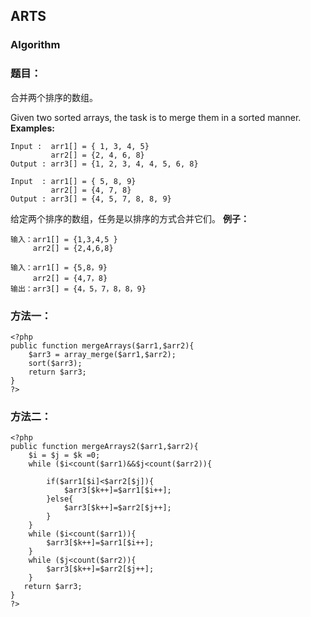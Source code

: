 ## ARTS

### Algorithm

### 题目：
合并两个排序的数组。

Given two sorted arrays, the task is to merge them in a sorted manner.
**Examples:**
```
Input :  arr1[] = { 1, 3, 4, 5}  
         arr2[] = {2, 4, 6, 8}
Output : arr3[] = {1, 2, 3, 4, 4, 5, 6, 8}

Input  : arr1[] = { 5, 8, 9}  
         arr2[] = {4, 7, 8}
Output : arr3[] = {4, 5, 7, 8, 8, 9}
```
给定两个排序的数组，任务是以排序的方式合并它们。
**例子：**
```
输入：arr1[] = {1,3,4,5 }
     arr2[] = {2,4,6,8} 

输入：arr1[] = {5,8，9}   
     arr2[] = {4,7，8} 
输出：arr3[] = {4，5，7，8，8，9}
```

### 方法一：
```
<?php 
public function mergeArrays($arr1,$arr2){
    $arr3 = array_merge($arr1,$arr2);
    sort($arr3);
    return $arr3;
}
?>
```

### 方法二：
```
<?php 
public function mergeArrays2($arr1,$arr2){
    $i = $j = $k =0;
    while ($i<count($arr1)&&$j<count($arr2)){

        if($arr1[$i]<$arr2[$j]){
            $arr3[$k++]=$arr1[$i++];
        }else{
            $arr3[$k++]=$arr2[$j++];
        }
    }
    while ($i<count($arr1)){
        $arr3[$k++]=$arr1[$i++];
    }
    while ($j<count($arr2)){
        $arr3[$k++]=$arr2[$j++];
    }
   return $arr3;
}
?>
```

